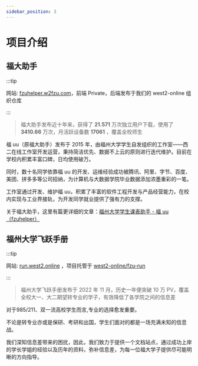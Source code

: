 ```yaml
---
sidebar_position: 3
---
```


# 项目介绍


## 福大助手

:::tip

网站: [fzuhelper.w2fzu.com](https://fzuhelper.w2fzu.com/)，前端 Private，后端发布于我们的 west2-online 组织仓库

:::

> 福大助手发布近十年来，获得了 **21.571** 万次独立用户下载，使用了 **3410.66** 万次，月活跃设备数 **17061** ，覆盖全校师生

福 uu（原福大助手）发布于 2015 年，由福州大学学生自发组织的工作室——西二在线工作室开发运营，秉持简洁优先、数据不上云的原则进行迭代维护。目前在学校内积累丰富口碑，日均使用破万。

同时，数十名同学依靠福 uu 的开发、运维经验成功被腾讯、阿里、字节、百度、美团、拼多多等公司招纳，为计算机与大数据学院毕业数据添加浓墨重彩的一笔。

工作室通过开发、维护福 uu，积累了丰富的软件工程开发与产品经营能力，在校内实现与工业界接轨，为开发同学就业提供了强有力的支撑。

关于福大助手，这里有篇更详细的文章：[福州大学学生课表助手 - 福 uu（fzuhelper）](https://west2-online.feishu.cn/wiki/RG3UwWGqPig8lHk0mYsccKWRnrd)

## 福州大学飞跃手册

:::tip

网站: [run.west2.online](https://run.west2.online/) ，项目托管于 [west2-online/fzu-run](https://github.com/west2-online/fzu-run/)

:::

> 福州大学飞跃手册发布于 2022 年 11 月，历史一年便突破 10 万 PV，覆盖全校大一、大二期望转专业的学子，有效降低了各学院之间的信息差

对于985/211、双一流高校学生而言,专业的选择愈发重要。

不论是转专业亦或是保研、考研和出国，学生们面对的都是一场充满未知的信息战。

我们深知信息差带来的困扰，因此，我们致力于提供一个文档站点，通过成功上岸的学长学姐的经验以及历年的资料，弥补信息差，为每一位福大学子提供尽可能明晰的方向指导。
